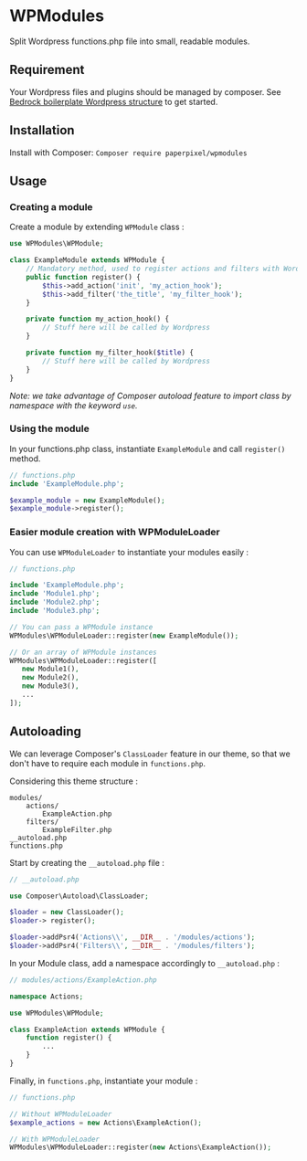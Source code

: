# WPModules

Split Wordpress functions.php file into small, readable modules.

## Requirement

Your Wordpress files and plugins should be managed by composer.
See [Bedrock boilerplate Wordpress structure](https://github.com/roots/bedrock) to get started.

## Installation

Install with Composer: `Composer require paperpixel/wpmodules`

## Usage

### Creating a module

Create a module by extending `WPModule` class :

```php
use WPModules\WPModule;

class ExampleModule extends WPModule {
    // Mandatory method, used to register actions and filters with Wordpress.
    public function register() {
        $this->add_action('init', 'my_action_hook');
        $this->add_filter('the_title', 'my_filter_hook');
    }

    private function my_action_hook() {
        // Stuff here will be called by Wordpress
    }

    private function my_filter_hook($title) {
        // Stuff here will be called by Wordpress
    }
}
```

_Note: we take advantage of Composer autoload
feature to import class by namespace with the keyword `use`._

### Using the module

In your functions.php class, instantiate `ExampleModule` and call `register()` method.

```php
// functions.php
include 'ExampleModule.php';

$example_module = new ExampleModule();
$example_module->register();
```



### Easier module creation with WPModuleLoader

You can use `WPModuleLoader` to instantiate your modules easily :

```php
// functions.php

include 'ExampleModule.php';
include 'Module1.php';
include 'Module2.php';
include 'Module3.php';

// You can pass a WPModule instance
WPModules\WPModuleLoader::register(new ExampleModule());

// Or an array of WPModule instances
WPModules\WPModuleLoader::register([
   new Module1(),
   new Module2(),
   new Module3(),
   ...
]);
```

## Autoloading

We can leverage Composer's `ClassLoader` feature in our theme, so that we
don't have to require each module in `functions.php`.

Considering this theme structure :
```
modules/
    actions/
        ExampleAction.php
    filters/
        ExampleFilter.php
__autoload.php
functions.php
```

Start by creating the `__autoload.php` file :

```php
// __autoload.php

use Composer\Autoload\ClassLoader;

$loader = new ClassLoader();
$loader-> register();

$loader->addPsr4('Actions\\', __DIR__ . '/modules/actions');
$loader->addPsr4('Filters\\', __DIR__ . '/modules/filters');
```

In your Module class, add a namespace accordingly to `__autoload.php` :

```php
// modules/actions/ExampleAction.php

namespace Actions;

use WPModules\WPModule;

class ExampleAction extends WPModule {
    function register() {
        ...
    }
}
```

Finally, in `functions.php`, instantiate your module :

```php
// functions.php

// Without WPModuleLoader
$example_actions = new Actions\ExampleAction();

// With WPModuleLoader
WPModules\WPModuleLoader::register(new Actions\ExampleAction());
```